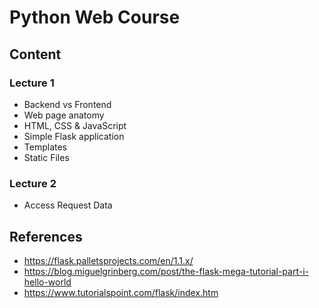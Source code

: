 # Python Web Course #

## Content ##

### Lecture 1 ##

* Backend vs Frontend
* Web page anatomy
* HTML, CSS & JavaScript
* Simple Flask application
* Templates
* Static Files

### Lecture 2 ###

* Access Request Data

## References ##

* <https://flask.palletsprojects.com/en/1.1.x/>
* <https://blog.miguelgrinberg.com/post/the-flask-mega-tutorial-part-i-hello-world>
* <https://www.tutorialspoint.com/flask/index.htm>
